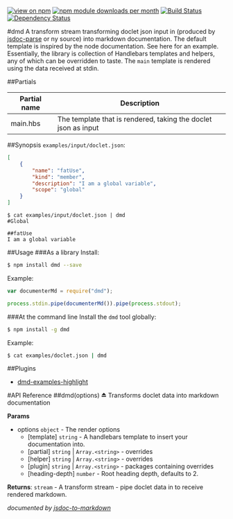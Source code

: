 [![view on npm](http://img.shields.io/npm/v/dmd.svg)](https://www.npmjs.org/package/dmd)
[![npm module downloads per month](http://img.shields.io/npm/dm/dmd.svg)](https://www.npmjs.org/package/dmd)
[![Build Status](https://travis-ci.org/75lb/dmd.svg?branch=master)](https://travis-ci.org/75lb/dmd)
[![Dependency Status](https://david-dm.org/75lb/dmd.svg)](https://david-dm.org/75lb/dmd)

#dmd
A transform stream transforming doclet json input in (produced by [jsdoc-parse](https://github.com/75lb/jsdoc-parse) or ny source) into markdown documentation. The default template is inspired by the node documentation. See here for an example. Essentially, the library is collection of Handlebars templates and helpers, any of which can be overridden to taste. The `main` template is rendered using the data received at stdin. 

##Partials

| Partial name  | Description |
| ------------- | ----------- |
| main.hbs | The template that is rendered, taking the doclet json as input |


##Synopsis
`examples/input/doclet.json`:
```json
[
    {
        "name": "fatUse",
        "kind": "member",
        "description": "I am a global variable",
        "scope": "global"
    }
]
```
```
$ cat examples/input/doclet.json | dmd
#Global

##fatUse
I am a global variable
```

##Usage
###As a library
Install:
```sh
$ npm install dmd --save
```
Example:
```js
var documenterMd = require("dmd");

process.stdin.pipe(documenterMd()).pipe(process.stdout);
```

###At the command line
Install the `dmd` tool globally: 
```sh
$ npm install -g dmd
```
Example:
```sh
$ cat examples/doclet.json | dmd
```

##Plugins
* [dmd-examples-highlight](https://github.com/75lb/dmd-examples-highlight)
    
#API Reference
<a name="exp_module_dmd"></a>
##dmd(options) ⏏
Transforms doclet data into markdown documentation

**Params**

- options `object` - The render options
  - [template] `string` - A handlebars template to insert your documentation into.
  - [partial] `string` | `Array.<string>` - overrides
  - [helper] `string` | `Array.<string>` - overrides
  - [plugin] `string` | `Array.<string>` - packages containing overrides
  - [heading-depth] `number` - Root heading depth, defaults to 2.

**Returns**: `stream` - A transform stream - pipe doclet data in to receive rendered markdown.  


*documented by [jsdoc-to-markdown](https://github.com/75lb/jsdoc-to-markdown)*
